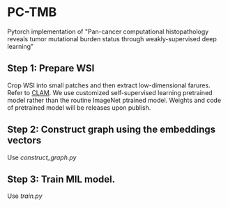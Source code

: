 # PC-TMB
 Pytorch implementation of "Pan-cancer computational histopathology reveals tumor mutational burden status through weakly-supervised deep learning"

## Step 1: Prepare WSI

Crop WSI into small patches and then extract low-dimensional farures. Refer to [CLAM](https://github.com/mahmoodlab/CLAM). We use customized self-supervised learning pretrained model rather than the routine ImageNet ptrained model. Weights and code of pretrained model will be releases upon publish.

## Step 2: Construct graph using the embeddings vectors
Use *construct_graph.py*

## Step 3: Train MIL model.
Use *train.py*

